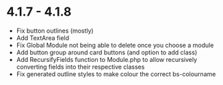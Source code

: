 # 4.1.7 - 4.1.8

- Fix button outlines (mostly)
- Add TextArea field
- Fix Global Module not being able to delete once you choose a module
- Add button group around card buttons (and option to add class)
- Add RecursifyFields function to Module.php to allow recursively converting fields into their respective classes
- Fix generated outline styles to make colour the correct bs-colourname
